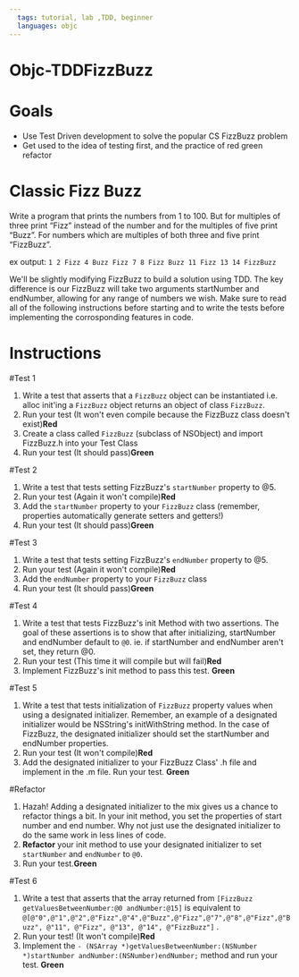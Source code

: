 ```yaml
---
  tags: tutorial, lab ,TDD, beginner
  languages: objc
---
```


# Objc-TDDFizzBuzz

# Goals 

* Use Test Driven development to solve the popular CS FizzBuzz problem  
* Get used to the idea of testing first, and the practice of red green refactor

# Classic Fizz Buzz
Write a program that prints the numbers from 1 to 100. But for multiples of three print “Fizz” instead of the number and for the multiples of five print “Buzz”. For numbers which are multiples of both three and five print “FizzBuzz”.

ex output: 
` 1 2 Fizz 4 Buzz Fizz 7 8 Fizz Buzz 11 Fizz 13 14 FizzBuzz `
 
We'll be slightly modifying FizzBuzz to build a solution using TDD.  The key difference is our FizzBuzz will take two arguments startNumber and endNumber, allowing for any range of numbers we wish.  Make sure to read all of the following instructions before starting and to write the tests before implementing the corrosponding features in code. 

Instructions
=====================

#Test 1
1. Write a test that asserts that a `FizzBuzz` object can be instantiated i.e. alloc init'ing a `FizzBuzz` object returns an object of class `FizzBuzz`.
2. Run your test (It won't even compile because the FizzBuzz class doesn't exist)**Red**
3. Create a class called `FizzBuzz` (subclass of NSObject) and import FizzBuzz.h into your Test Class 
4. Run your test (It should pass)**Green**

#Test 2
1. Write a test that tests setting FizzBuzz's `startNumber` property to @5.  
2. Run your test (Again it won't compile)**Red**
3. Add the `startNumber` property to your `FizzBuzz` class (remember, properties automatically generate setters and getters!) 
4. Run your test (It should pass)**Green**

#Test 3
1. Write a test that tests setting FizzBuzz's `endNumber` property to @5.
2. Run your test (Again it won't compile)**Red**
3. Add the `endNumber` property to your `FizzBuzz` class
4. Run your test (It should pass)**Green**

#Test 4
1. Write a test that tests FizzBuzz's init Method with two assertions.  The goal of these assertions is to show that after initializing, startNumber and endNumber default to `@0`. ie. if startNumber and endNumber aren't set, they return @0.    
2. Run your test (This time it will compile but will fail)**Red**
3. Implement FizzBuzz's init method to pass this test. **Green**
 
#Test 5
1. Write a test that tests initialization of `FizzBuzz` property values when using a designated initializer.  Remember, an example of a designated initializer would be NSString's initWithString method. In the case of FizzBuzz, the designated initializer should set the startNumber and endNumber properties. 
2. Run your test (It won't compile)**Red**
3. Add the designated initializer to your FizzBuzz Class' .h file and implement in the .m file. Run your test. **Green**

#Refactor
1. Hazah! Adding a designated initializer to the mix gives us a chance to refactor things a bit.  In your init method, you set the properties of start number and end number.  Why not just use the designated initializer to do the same work in less lines of code. 
2. **Refactor** your init method to use your designated initializer to set `startNumber` and `endNumber` to `@0`.
3. Run your test.**Green**

#Test 6
1. Write a test that asserts that the array returned from `[FizzBuzz getValuesBetweenNumber:@0 andNumber:@15]` is equivalent to `@[@"0",@"1",@"2",@"Fizz",@"4",@"Buzz",@"Fizz",@"7",@"8",@"Fizz",@"Buzz", @"11", @"Fizz", @"13", @"14", @"FizzBuzz"]` .
2. Run your test! (It won't compile)**Red**
3. Implement the `- (NSArray *)getValuesBetweenNumber:(NSNumber *)startNumber andNumber:(NSNumber)endNumber;` method and run your test. **Green**



